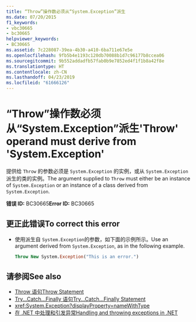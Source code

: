 ```yaml
---
title: “Throw”操作数必须从“System.Exception”派生
ms.date: 07/20/2015
f1_keywords:
- vbc30665
- bc30665
helpviewer_keywords:
- BC30665
ms.assetid: 7c228087-39ea-4b30-a410-6ba711e67e5e
ms.openlocfilehash: 9fb5b4e1193c120db70088b1d7c96177b8ccea06
ms.sourcegitcommit: 9b552addadfb57fab0b9e7852ed4f1f1b8a42f8e
ms.translationtype: HT
ms.contentlocale: zh-CN
ms.lasthandoff: 04/23/2019
ms.locfileid: "61666126"
---
```

# <a name="throw-operand-must-derive-from-systemexception"></a><span data-ttu-id="b8a6c-102">“Throw”操作数必须从“System.Exception”派生</span><span class="sxs-lookup"><span data-stu-id="b8a6c-102">'Throw' operand must derive from 'System.Exception'</span></span>
<span data-ttu-id="b8a6c-103">提供给 `Throw` 的参数必须是 `System.Exception` 的实例，或从 `System.Exception`派生的类的实例。</span><span class="sxs-lookup"><span data-stu-id="b8a6c-103">The argument supplied to `Throw` must either be an instance of `System.Exception` or an instance of a class derived from `System.Exception`.</span></span>  
  
 <span data-ttu-id="b8a6c-104">**错误 ID:** BC30665</span><span class="sxs-lookup"><span data-stu-id="b8a6c-104">**Error ID:** BC30665</span></span>  
  
## <a name="to-correct-this-error"></a><span data-ttu-id="b8a6c-105">更正此错误</span><span class="sxs-lookup"><span data-stu-id="b8a6c-105">To correct this error</span></span>  
  
- <span data-ttu-id="b8a6c-106">使用派生自 `System.Exception`的参数，如下面的示例所示。</span><span class="sxs-lookup"><span data-stu-id="b8a6c-106">Use an argument derived from `System.Exception`, as in the following example.</span></span>  
  
    ```vb
    Throw New System.Exception("This is an error.")  
    ```  
  
## <a name="see-also"></a><span data-ttu-id="b8a6c-107">请参阅</span><span class="sxs-lookup"><span data-stu-id="b8a6c-107">See also</span></span>

- [<span data-ttu-id="b8a6c-108">Throw 语句</span><span class="sxs-lookup"><span data-stu-id="b8a6c-108">Throw Statement</span></span>](../../visual-basic/language-reference/statements/throw-statement.md)
- [<span data-ttu-id="b8a6c-109">Try...Catch...Finally 语句</span><span class="sxs-lookup"><span data-stu-id="b8a6c-109">Try...Catch...Finally Statement</span></span>](../../visual-basic/language-reference/statements/try-catch-finally-statement.md)
- <xref:System.Exception?displayProperty=nameWithType>
- [<span data-ttu-id="b8a6c-110">在 .NET 中处理和引发异常</span><span class="sxs-lookup"><span data-stu-id="b8a6c-110">Handling and throwing exceptions in .NET</span></span>](../../standard/exceptions/index.md)
